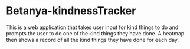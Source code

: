 # Betanya-kindnessTracker

This is a web application that takes user input for kind things to do and prompts the user to do one of the kind things they have done. A heatmap then shows a record of all the kind things they have done for each day.
